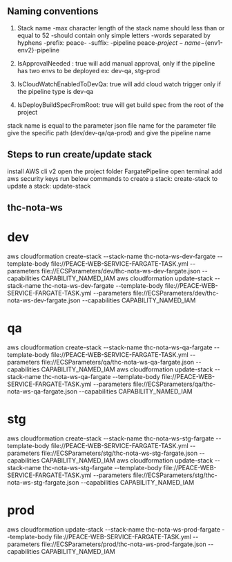 ## Naming conventions

1. Stack name
   -max character length of the stack name should less than or equal to 52
   -should contain only simple letters
   -words separated by hyphens
   -prefix: peace-
   -suffix: -pipeline
   peace-${project-name}-${env1-env2}-pipeline


2. IsApprovalNeeded : true
   will add manual approval, only if the pipeline has two envs to be deployed
   ex: dev-qa, stg-prod

3. IsCloudWatchEnabledToDevQa: true
   will add cloud watch trigger only if the pipeline type is dev-qa

4. IsDeployBuildSpecFromRoot: true
   will get build spec from the root of the project


stack name is equal to the parameter json file name
for the parameter file give the specific path (dev/dev-qa/qa-prod) and give the pipeline name

## Steps to run create/update stack

install AWS cli v2
open the project folder FargatePipeline
open terminal
add aws security keys
run below commands
to create a stack: create-stack
to update a stack: update-stack


## thc-nota-ws

# dev
aws cloudformation create-stack    --stack-name thc-nota-ws-dev-fargate    --template-body file://PEACE-WEB-SERVICE-FARGATE-TASK.yml     --parameters file://ECSParameters/dev/thc-nota-ws-dev-fargate.json --capabilities CAPABILITY_NAMED_IAM
aws cloudformation update-stack    --stack-name thc-nota-ws-dev-fargate    --template-body file://PEACE-WEB-SERVICE-FARGATE-TASK.yml     --parameters file://ECSParameters/dev/thc-nota-ws-dev-fargate.json --capabilities CAPABILITY_NAMED_IAM
# qa
aws cloudformation create-stack    --stack-name thc-nota-ws-qa-fargate     --template-body file://PEACE-WEB-SERVICE-FARGATE-TASK.yml     --parameters file://ECSParameters/qa/thc-nota-ws-qa-fargate.json --capabilities CAPABILITY_NAMED_IAM
aws cloudformation update-stack    --stack-name thc-nota-ws-qa-fargate     --template-body file://PEACE-WEB-SERVICE-FARGATE-TASK.yml     --parameters file://ECSParameters/qa/thc-nota-ws-qa-fargate.json --capabilities CAPABILITY_NAMED_IAM

# stg
aws cloudformation create-stack    --stack-name thc-nota-ws-stg-fargate     --template-body file://PEACE-WEB-SERVICE-FARGATE-TASK.yml     --parameters file://ECSParameters/stg/thc-nota-ws-stg-fargate.json --capabilities CAPABILITY_NAMED_IAM
aws cloudformation update-stack    --stack-name thc-nota-ws-stg-fargate     --template-body file://PEACE-WEB-SERVICE-FARGATE-TASK.yml     --parameters file://ECSParameters/stg/thc-nota-ws-stg-fargate.json --capabilities CAPABILITY_NAMED_IAM

# prod
aws cloudformation update-stack    --stack-name thc-nota-ws-prod-fargate     --template-body file://PEACE-WEB-SERVICE-FARGATE-TASK.yml     --parameters file://ECSParameters/prod/thc-nota-ws-prod-fargate.json --capabilities CAPABILITY_NAMED_IAM

